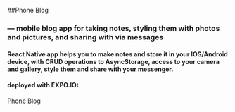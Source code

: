 ##Phone Blog 
### — mobile blog app for taking notes, styling them with photos and pictures, and sharing with via messages


#### React Native app helps you to make notes and store it in your IOS/Android device, with CRUD operations to AsyncStorage, access to your camera and gallery, style them and share with your messenger. 


#### deployed with EXPO.IO:

[Phone Blog](https://expo.io/@nickmaslov777/rn-self-posts-app)
